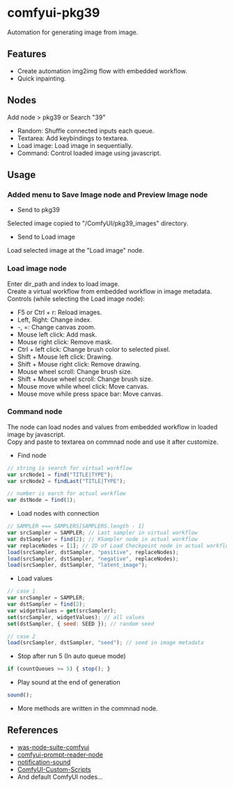 # comfyui-pkg39

Automation for generating image from image.  

## Features

- Create automation img2img flow with embedded workflow.  
- Quick inpainting.  

## Nodes  
Add node > pkg39 or Search "39"  

- Random: Shuffle connected inputs each queue.  
- Textarea: Add keybindings to textarea.  
- Load image: Load image in sequentially.
- Command: Control loaded image using javascript.   

## Usage

### Added menu to Save Image node and Preview Image node  
- Send to pkg39  

Selected image copied to "/ComfyUI/pkg39_images" directory.  

- Send to Load image  

Load selected image at the "Load image" node.  

### Load image node  
Enter dir_path and index to load image.  
Create a virtual workflow from embedded workflow in image metadata.  
Controls \(while selecting the Load image node\):  
- F5 or Ctrl + r: Reload images.  
- Left, Right: Change index.  
- -, =: Change canvas zoom.  
- Mouse left click: Add mask.  
- Mouse right click: Remove mask.  
- Ctrl + left click: Change brush color to selected pixel.  
- Shift + Mouse left click: Drawing.  
- Shift + Mouse right click: Remove drawing.  
- Mouse wheel scroll: Change brush size.  
- Shift + Mouse wheel scroll: Change brush size.  
- Mouse move while wheel click: Move canvas.  
- Mouse move while press space bar: Move canvas.  

### Command node  
The node can load nodes and values from embedded workflow in loaded image by javascript.  
Copy and paste to textarea on commnad node and use it after customize.  

- Find node
```js
// string is search for virtual workflow
var srcNode1 = find("TITLE|TYPE");
var srcNode2 = findLast("TITLE|TYPE");

// number is earch for actual workflow
var dstNode = find(1);
```

- Load nodes with connection  
```js
// SAMPLER === SAMPLERS[SAMPLERS.length - 1]
var srcSampler = SAMPLER; // Last sampler in virtual workflow
var dstSampler = find(2); // KSampler node in actual workflow
var replaceNodes = [1]; // ID of Load Checkpoint node in actual workflow
load(srcSampler, dstSampler, "positive", replaceNodes);
load(srcSampler, dstSampler, "negative", replaceNodes);
load(srcSampler, dstSampler, "latent_image");
```

- Load values  
```js
// case 1
var srcSampler = SAMPLER;
var dstSampler = find(2);
var widgetValues = get(srcSampler);
set(srcSampler, widgetValues); // all values
set(dstSampler, { seed: SEED }); // random seed

// case 2
load(srcSampler, dstSampler, "seed"); // seed in image metadata
```

- Stop after run 5 (In auto queue mode)  
```js
if (countQueues >= 5) { stop(); }
```

- Play sound at the end of generation
```js
sound();
```

- More methods are written in the commnad node.  

## References

- [was-node-suite-comfyui](https://github.com/WASasquatch/was-node-suite-comfyui)
- [comfyui-prompt-reader-node](https://github.com/receyuki/comfyui-prompt-reader-node)
- [notification-sound](https://pixabay.com/sound-effects/duck-quack-112941/)
- [ComfyUI-Custom-Scripts](https://github.com/pythongosssss/ComfyUI-Custom-Scripts)
- And default ComfyUI nodes...